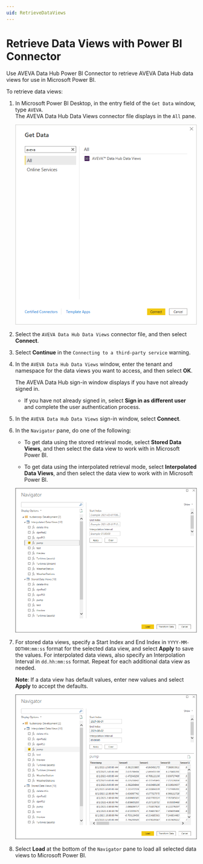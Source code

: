 ```yaml
---
uid: RetrieveDataViews
---
```


# Retrieve Data Views with Power BI Connector

Use AVEVA Data Hub Power BI Connector to retrieve AVEVA Data Hub data views for use in Microsoft Power BI.

To retrieve data views:

1. In Microsoft Power BI Desktop, in the entry field of the `Get Data` window, type `AVEVA`.<br>The AVEVA Data Hub Data Views connector file displays in the `All` pane.

   ![Get Data](../../analytics/data-views/_images/get-data.png)

1. Select the `AVEVA Data Hub Data Views` connector file, and then select **Connect**.

1. Select **Continue** in the `Connecting to a third-party service` warning.

1. In the `AVEVA Data Hub Data Views` window, enter the tenant and namespace for the data views you want to access, and then select **OK**.

   The AVEVA Data Hub sign-in window displays if you have not already signed in.

   - If you have not already signed in, select **Sign in as different user** and complete the user authentication process.

1. In the `AVEVA Data Hub Data Views` sign-in window, select **Connect**.

1. In the `Navigator` pane, do one of the following: 

   - To get data using the stored retrieval mode, select **Stored Data Views**, and then select the data view to work with in Microsoft Power BI. 
   
   - To get data using the interpolated retrieval mode, select **Interpolated Data Views**, and then select the data view to work with in Microsoft Power BI.

   ![Select Data Views](../../analytics/data-views/_images/click-data-view-box.png)

1. For stored data views, specify a Start Index and End Index in `YYYY-MM-DDTHH:mm:ss` format for the selected data view, and select **Apply** to save the values. For interpolated data views, also specify an Interpolation Interval in `dd.hh:mm:ss` format. Repeat for each additional data view as needed.

   **Note**: If a data view has default values, enter new values and select **Apply** to accept the defaults.

   ![Specify Data View Values](../../analytics/data-views/_images/specify-values.png)

1. Select **Load** at the bottom of the `Navigator` pane to load all selected data views to Microsoft Power BI.
